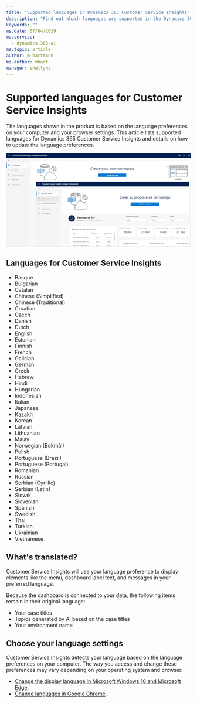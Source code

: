 ```yaml
---
title: "Supported languages in Dynamics 365 Customer Service Insights"
description: "Find out which languages are supported in the Dynamics 365 Customer Service Insights product."
keywords: ""
ms.date: 07/04/2019
ms.service:
  - dynamics-365-ai
ms.topic: article
author: m-hartmann
ms.author: mhart
manager: shellyha
---
```


# Supported languages for Customer Service Insights 

The languages shown in the product is based on the language preferences on your computer and your browser settings. This article lists supported languages for Dynamics 365 Customer Service Insights and details on how to update the language preferences.  

![User interface in English and Spanish](media/translated-UI.png)

## Languages for Customer Service Insights 

- Basque 
- Bulgarian
- Catalan
- Chinese (Simplified)
- Chinese (Traditional)
- Croatian
- Czech
- Danish
- Dutch
- English
- Estonian 
- Finnish
- French 
- Galician
- German
- Greek 
- Hebrew 
- Hindi
- Hungarian 
- Indonesian
- Italian
- Japanese
- Kazakh
- Korean
- Latvian
- Lithuanian
- Malay
- Norwegian (Bokmål)
- Polish
- Portuguese (Brazil)
- Portuguese (Portugal)
- Romanian
- Russian 
- Serbian (Cyrillic) 
- Serbian (Latin)
- Slovak
- Slovenian
- Spanish 
- Swedish
- Thai
- Turkish
- Ukrainian
- Vietnamese
 
## What's translated? 

Customer Service Insights will use your language preference to display elements like the menu, dashboard label text, and messages in your preferred language. 

Because the dashboard is connected to your data, the following items remain in their original language: 

- Your case titles 
- Topics generated by AI based on the case titles 
- Your environment name 

## Choose your language settings  

Customer Service Insights detects your language based on the language preferences on your computer. The way you access and change these preferences may vary depending on your operating system and browser. 

- [Change the display language in Microsoft Windows 10 and Microsoft Edge](https://support.microsoft.com/help/4496404/windows-10-manage-the-input-and-display-language#display_language).
- [Change languages in Google Chrome](https://support.google.com/chrome/answer/173424).